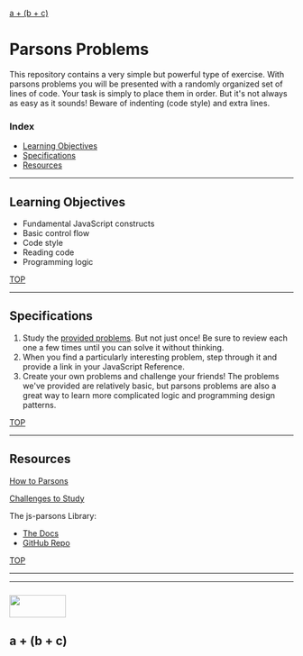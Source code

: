 [a + (b + c)](#a--b--c)

# Parsons Problems

This repository contains a very simple but powerful type of exercise.  With parsons problems you will be presented with a randomly organized set of lines of code.  Your task is simply to place them in order.  But it's not always as easy as it sounds!  Beware of indenting (code style) and extra lines.

### Index
* [Learning Objectives](#learning-objectives)
* [Specifications](#specifications)
* [Resources](#resources)

---

## Learning Objectives

* Fundamental JavaScript constructs
* Basic control flow
* Code style
* Reading code
* Programming logic

[TOP](#index)

---

## Specifications

1. Study the [provided problems](https://jankelearning.github.io/parsons).  But not just once!  Be sure to review each one a few times until you can solve it without thinking.
2. When you find a particularly interesting problem, step through it and provide a link in your JavaScript Reference.
3. Create your own problems and challenge your friends!  The problems we've provided are relatively basic, but parsons problems are also a great way to learn more complicated logic and programming design patterns. 


[TOP](#index)

---

## Resources

[How to Parsons](./how-to-parsons.md)

[Challenges to Study](https://jankelearning.github.io/parsons)

The js-parsons Library:
* [The Docs](https://js-parsons.github.io)
* [GitHub Repo](https://github.com/js-parsons/js-parsons)



[TOP](#index)

___
___
### <a href="http://elewa.education/blog" target="_blank"><img src="https://user-images.githubusercontent.com/18554853/34921062-506450ae-f97d-11e7-875f-6feeb26ad72d.png" width="100" height="40"/></a>

## a + (b + c)
